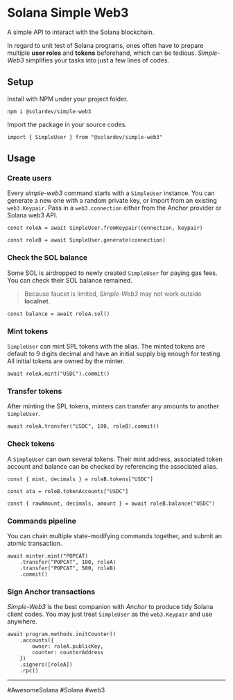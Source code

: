 # Solana Simple Web3
A simple API to interact with the Solana blockchain.

In regard to unit test of Solana programs, ones often have to prepare multiple **user roles** and **tokens** beforehand, which can be tedious. *Simple-Web3* simplifies your tasks into just a few lines of codes.

## Setup

Install with NPM under your project folder. 
```
npm i @solardev/simple-web3
```

Import the package in your source codes. 
```
import { SimpleUser } from "@solardev/simple-web3"
```

## Usage


### Create users

Every *simple-web3* command starts with a `SimpleUser` instance. You can generate a new one with a random private key, or import from an existing `web3.Keypair`. Pass in a `web3.connection` either from the Anchor provider or Solana web3 API.
```
const roleA = await SimpleUser.fromKeypair(connection, keypair)
```
```
const roleB = await SimpleUser.generate(connection)
```

### Check the SOL balance
Some SOL is airdropped to newly created `SimpleUser` for paying gas fees. You can check their SOL balance remained.

> Because faucet is limited, *Simple-Web3* may not work outside **localnet**.

```
const balance = await roleA.sol()
```

### Mint tokens
`SimpleUser` can mint SPL tokens with the alias. The minted tokens are default to 9 digits decimal and have an initial supply big enough for testing. All initial tokens are owned by the minter.
```
await roleA.mint("USDC").commit()
```

### Transfer tokens
After minting the SPL tokens, minters can transfer any amounts to another `SimpleUser`. 
```
await roleA.transfer("USDC", 100, roleB).commit()
```

### Check tokens
A `SimpleUser` can own several tokens. Their mint address, associated token account and balance can be checked by referencing the associated alias.
```
const { mint, decimals } = roleB.tokens["USDC"]
```
```
const ata = roleB.tokenAccounts["USDC"]
```
```
const { rawAmount, decimals, amount } = await roleB.balance("USDC")
```

### Commands pipeline 
You can chain multiple state-modifying commands together, and submit an atomic transaction.

```
await minter.mint("POPCAT)
    .transfer("POPCAT", 100, roleA)
    .transfer("POPCAT", 500, roleB)
    .commit()
```

### Sign  Anchor transactions
*Simple-Web3* is the best companion with *Anchor* to produce tidy Solana client codes. You may just treat `SimpleUser` as the `web3.Keypair` and use anywhere.
```
await program.methods.initCounter()
    .accounts({
        owner: roleA.publicKey,
        counter: counterAddress
    })
    .signers([roleA])
    .rpc()
```
---
#AwesomeSolana #Solana #web3